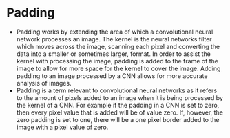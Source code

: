 # Padding 
- Padding works by extending the area of which a convolutional neural network processes an image. The kernel is the neural networks filter which moves across the image, scanning
each pixel and converting the data into a smaller or sometimes larger, format. In order to assist the kernel with processing the image, padding is added to the frame of the image 
to allow for more space for the kernel to cover the image. Adding padding to an image processed by a CNN allows for more accurate analysis of images. 
- Padding is a term relevant to convolutional neural networks as it refers to the amount of pixels added to an image when it is being processed by the kernel of a CNN. For example
if the padding in a CNN is set to zero, then every pixel value that is added will be of value zero. If, however, the zero padding is set to one, there will be a one pixel border 
added to the image with a pixel value of zero.

